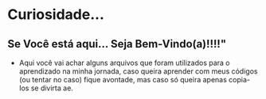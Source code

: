 # Curiosidade...

## Se Você está aqui... Seja Bem-Vindo(a)!!!!"

- Aqui você vai achar alguns arquivos que foram utilizados para o aprendizado na minha jornada, caso queira aprender com meus códigos (ou tentar no caso) fique avontade, mas caso só queira apenas copia-los se divirta ae.
